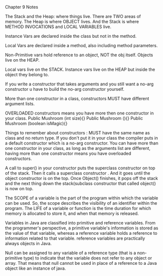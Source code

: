 Chapter 9 Notes

The Stack and the Heap: where things live. 
There are TWO areas of memory. The Heap is where OBJECT lives. And the Stack is where METHOD INVOCATIONS and LOCAL VARIABLES live.

Instance Vars are declared inside the class but not in the method.

Local Vars are declared inside a method, also including method parameters.

Non-Primitive vars hold reference to an object, NOT the obj itself. Objects live on the HEAP.

Local vars live on the STACK.
Instance vars live on the HEAP but inside the object they belong to.

If you write a constructor that takes arguments and you still want a no-arg constructor u have to build the no-arg constructor yourself.

More than one constructor in a class, constructors MUST have different argument lists.

OVERLOADED constructors means you have more then one constructor in your class.
Public Mushroom (int size){}
Public Mushroom (){}
Public Mushroom (boolean isMagic){}

Things to remember about constructors :
MUST have the same name as class and no return type.
If you don't put it in your class the compiler puts in a default constructor which is a no-arg constructor. 
You can have more than one constructor in your class, as long as the arguments list are different, having more than one constructor means you have overloaded constructors.


A call to super() in your constructor puts the superclass constructor on top of the stack. Then it calls a superclass constructor . And it goes until the object constructor is on the top. Once Object() finishes, it pops off the stack and the next thing down the stack(subclass constructor  that called object() is now on top.




The SCOPE of a variable is the part of the program within which the variable can be used. So, the scope describes the visibility of an identifier within the program. The LIFE of a variable or function is the time duration for which memory is allocated to store it, and when that memory is released.

Variables in Java are classified into primitive and reference variables. From the programmer's perspective, a primitive variable's information is stored as the value of that variable, whereas a reference variable holds a reference to information related to that variable. reference variables are practically always objects in Java.

Null can be assigned to any variable of a reference type (that is a non-primitive type) to indicate that the variable does not refer to any object or array. That means that null cannot be used in place of a reference to a Java object like an instance of java.

